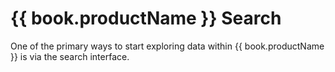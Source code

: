 # {{ book.productName }} Search

One of the primary ways to start exploring data within {{ book.productName }} is via
the search interface.

<!--
TODO:
- saved search
- text
- concept filtering
- property filtering
    - has/does not have
    - contains
    - equals
    - less than
    - greater than
    - between
    - geolocation and radius
-->
